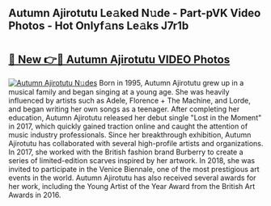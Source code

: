 ## Autumn Ajirotutu Le𝚊ked N𝚞de - Part-pVK Video Photos - Hot Onlyf𝚊ns Le𝚊ks J7r1b

# <h2><a href="http://ab42602.deff.icu/?id=Autumn+Ajirotutu">🔗 New 👉🔴 Autumn Ajirotutu VIDEO Photos</a></h2>

[![Autumn Ajirotutu N𝚞des](https://i.imgur.com/rIISA9y.gif)](http://ab42602.deff.icu/?id=Autumn+Ajirotutu)
Born in 1995, Autumn Ajirotutu grew up in a musical family and began singing at a young age. She was heavily influenced by artists such as Adele, Florence + The Machine, and Lorde, and began writing her own songs as a teenager. After completing her education, Autumn Ajirotutu released her debut single "Lost in the Moment" in 2017, which quickly gained traction online and caught the attention of music industry professionals. Since her breakthrough exhibition, Autumn Ajirotutu has collaborated with several high-profile artists and organizations. In 2017, she worked with the British fashion brand Burberry to create a series of limited-edition scarves inspired by her artwork. In 2018, she was invited to participate in the Venice Biennale, one of the most prestigious art events in the world. Autumn Ajirotutu has also received several awards for her work, including the Young Artist of the Year Award from the British Art Awards in 2016.
